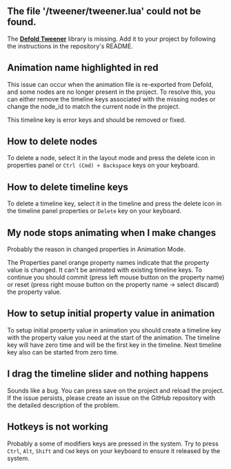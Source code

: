 
## The file '/tweener/tweener.lua' could not be found.

The **[Defold Tweener](https://github.com/Insality/defold-tweener)** library is missing. Add it to your project by following the instructions in the repository's README.

## Animation name highlighted in red

This issue can occur when the animation file is re-exported from Defold, and some nodes are no longer present in the project. To resolve this, you can either remove the timeline keys associated with the missing nodes or change the node_id to match the current node in the project.

This timeline key is error keys and should be removed or fixed.

## How to delete nodes

To delete a node, select it in the layout mode and press the delete icon in properties panel or `Ctrl (Cmd) + Backspace` keys on your keyboard.

## How to delete timeline keys

To delete a timeline key, select it in the timeline and press the delete icon in the timeline panel properties or `Delete` key on your keyboard.

## My node stops animating when I make changes

Probably the reason in changed properties in Animation Mode.

The Properties panel orange property names indicate that the property value is changed. It can't be animated with existing timeline keys. To continue you should commit (press left mouse button on the property name) or reset (press right mouse button on the property name -> select discard) the property value.

## How to setup initial property value in animation

To setup initial property value in animation you should create a timeline key with the property value you need at the start of the animation. The timeline key will have zero time and will be the first key in the timeline. Next timeline key also can be started from zero time.

## I drag the timeline slider and nothing happens

Sounds like a bug. You can press save on the project and reload the project. If the issue persists, please create an issue on the GitHub repository with the detailed description of the problem.

## Hotkeys is not working

Probably a some of modifiers keys are pressed in the system. Try to press `Ctrl`, `Alt`, `Shift` and `Cmd` keys on your keyboard to ensure it released by the system.

<!-- TODO: questions about size mode -->
<!-- TODO: hover hints are important -->
<!-- TODO: hotkey issue is important -->
